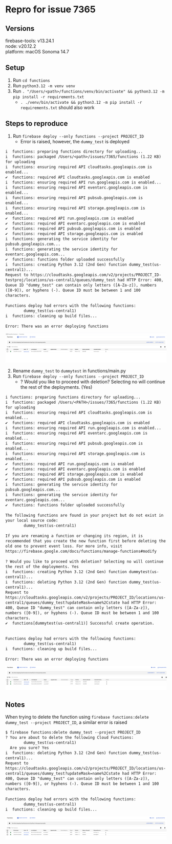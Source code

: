 # Repro for issue 7365

## Versions

firebase-tools: v13.24.1<br>
node: v20.12.2<br>
platform: macOS Sonoma 14.7

## Setup

1. Run `cd functions`
1. Run `python3.12 -m venv venv`
1. Run `. "/Users/<path>/functions/venv/bin/activate" && python3.12 -m pip install -r requirements.txt`
   - `. ./venv/bin/activate && python3.12 -m pip install -r requirements.txt` should also work

## Steps to reproduce

1. Run `firebase deploy --only functions --project PROJECT_ID`
   - Error is raised, however, the `dummy_test` is deployed

```
i  functions: preparing functions directory for uploading...
i  functions: packaged /Users/<path>/issues/7365/functions (1.22 KB) for uploading
i  functions: ensuring required API cloudtasks.googleapis.com is enabled...
✔  functions: required API cloudtasks.googleapis.com is enabled
i  functions: ensuring required API run.googleapis.com is enabled...
i  functions: ensuring required API eventarc.googleapis.com is enabled...
i  functions: ensuring required API pubsub.googleapis.com is enabled...
i  functions: ensuring required API storage.googleapis.com is enabled...
✔  functions: required API run.googleapis.com is enabled
✔  functions: required API eventarc.googleapis.com is enabled
✔  functions: required API pubsub.googleapis.com is enabled
✔  functions: required API storage.googleapis.com is enabled
i  functions: generating the service identity for pubsub.googleapis.com...
i  functions: generating the service identity for eventarc.googleapis.com...
✔  functions: functions folder uploaded successfully
i  functions: creating Python 3.12 (2nd Gen) function dummy_test(us-central1)...
Request to https://cloudtasks.googleapis.com/v2/projects/PROJECT_ID-testproj/locations/us-central1/queues/dummy_test had HTTP Error: 400, Queue ID "dummy_test" can contain only letters ([A-Za-z]), numbers ([0-9]), or hyphens (-). Queue ID must be between 1 and 100 characters.

Functions deploy had errors with the following functions:
        dummy_test(us-central1)
i  functions: cleaning up build files...

Error: There was an error deploying functions
```

<img src="./images/cloud-task-functions.png"/>

2. Rename `dummy_test` to `dummytest` in functions/main.py
3. Run `firebase deploy --only functions --project PROJECT_ID`
   - ? Would you like to proceed with deletion? Selecting no will continue the rest of the deployments. (Yes)

```
i functions: preparing functions directory for uploading...
i  functions: packaged /Users/<PATH>/issues/7365/functions (1.22 KB) for uploading
i  functions: ensuring required API cloudtasks.googleapis.com is enabled...
✔  functions: required API cloudtasks.googleapis.com is enabled
i  functions: ensuring required API run.googleapis.com is enabled...
i  functions: ensuring required API eventarc.googleapis.com is enabled...
i  functions: ensuring required API pubsub.googleapis.com is enabled...
i  functions: ensuring required API storage.googleapis.com is enabled...
✔  functions: required API run.googleapis.com is enabled
✔  functions: required API eventarc.googleapis.com is enabled
✔  functions: required API storage.googleapis.com is enabled
✔  functions: required API pubsub.googleapis.com is enabled
i  functions: generating the service identity for pubsub.googleapis.com...
i  functions: generating the service identity for eventarc.googleapis.com...
✔  functions: functions folder uploaded successfully

The following functions are found in your project but do not exist in your local source code:
        dummy_test(us-central1)

If you are renaming a function or changing its region, it is recommended that you create the new function first before deleting the old one to prevent event loss. For more info, visit https://firebase.google.com/docs/functions/manage-functions#modify

? Would you like to proceed with deletion? Selecting no will continue the rest of the deployments. Yes
i  functions: creating Python 3.12 (2nd Gen) function dummytest(us-central1)...
i  functions: deleting Python 3.12 (2nd Gen) function dummy_test(us-central1)...
Request to https://cloudtasks.googleapis.com/v2/projects/PROJECT_ID/locations/us-central1/queues/dummy_test?updateMask=name%2Cstate had HTTP Error: 400, Queue ID "dummy_test" can contain only letters ([A-Za-z]), numbers ([0-9]), or hyphens (-). Queue ID must be between 1 and 100 characters.
✔  functions[dummytest(us-central1)] Successful create operation.


Functions deploy had errors with the following functions:
        dummy_test(us-central1)
i  functions: cleaning up build files...

Error: There was an error deploying functions
```

<img src="./images/cloud-task-functions-1.png"/>

## Notes

When trying to delete the function using `firebase functions:delete dummy_test --project PROJECT_ID`, a similar error is raised

```
$ firebase functions:delete dummy_test --project PROJECT_ID
? You are about to delete the following Cloud Functions:
        dummy_test(us-central1)
  Are you sure? Yes
i  functions: deleting Python 3.12 (2nd Gen) function dummy_test(us-central1)...
Request to https://cloudtasks.googleapis.com/v2/projects/PROJECT_ID/locations/us-central1/queues/dummy_test?updateMask=name%2Cstate had HTTP Error: 400, Queue ID "dummy_test" can contain only letters ([A-Za-z]), numbers ([0-9]), or hyphens (-). Queue ID must be between 1 and 100 characters.

Functions deploy had errors with the following functions:
        dummy_test(us-central1)
i  functions: cleaning up build files...
```

<img src="./images/cloud-task-functions-2.png"/>
